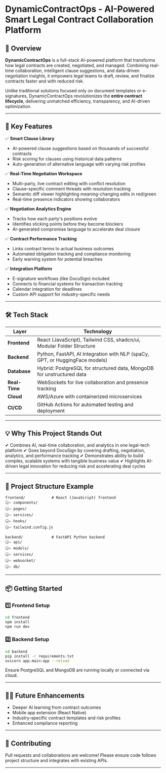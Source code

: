 # DynamicContractOps - AI-Powered Smart Legal Contract Collaboration Platform

## 🚀 Overview

**DynamicContractOps** is a full-stack AI-powered platform that transforms how legal contracts are created, negotiated, and managed. Combining real-time collaboration, intelligent clause suggestions, and data-driven negotiation insights, it empowers legal teams to draft, review, and finalize contracts faster and with reduced risk.

Unlike traditional solutions focused only on document templates or e-signatures, DynamicContractOps revolutionizes the **entire contract lifecycle**, delivering unmatched efficiency, transparency, and AI-driven optimization.

---

## 🎯 Key Features

✅ **Smart Clause Library**

* AI-powered clause suggestions based on thousands of successful contracts
* Risk scoring for clauses using historical data patterns
* Auto-generation of alternative language with varying risk profiles

✅ **Real-Time Negotiation Workspace**

* Multi-party, live contract editing with conflict resolution
* Clause-specific comment threads with resolution tracking
* Semantic diff viewer highlighting meaning-changing edits in red/green
* Real-time presence indicators showing collaborators

✅ **Negotiation Analytics Engine**

* Tracks how each party's positions evolve
* Identifies sticking points before they become blockers
* AI-generated compromise language to accelerate deal closure

✅ **Contract Performance Tracking**

* Links contract terms to actual business outcomes
* Automated obligation tracking and compliance monitoring
* Early warning system for potential breaches

✅ **Integration Platform**

* E-signature workflows (like DocuSign) included
* Connects to financial systems for transaction tracking
* Calendar integration for deadlines
* Custom API support for industry-specific needs

---

## 🛠️ Tech Stack

| Layer          | Technology                                                                             |
| -------------- | -------------------------------------------------------------------------------------- |
| **Frontend**   | React (JavaScript), Tailwind CSS, shadcn/ui, Modular Folder Structure                  |
| **Backend**    | Python, FastAPI, AI Integration with NLP (spaCy, GPT, or HuggingFace models)           |
| **Database**   | Hybrid: PostgreSQL for structured data, MongoDB for unstructured data                  |
| **Real-Time**  | WebSockets for live collaboration and presence tracking                                |
| **Cloud**      | AWS/Azure with containerized microservices                                             |
| **CI/CD**      | GitHub Actions for automated testing and deployment                                    |

---

## 💡 Why This Project Stands Out

✔ Combines AI, real-time collaboration, and analytics in one legal-tech platform
✔ Goes beyond DocuSign by covering drafting, negotiation, analytics, and performance tracking
✔ Demonstrates ability to build complex, scalable systems with tangible business value
✔ Highlights AI-driven legal innovation for reducing risk and accelerating deal cycles

---

## 📆 Project Structure Example

```plaintext
frontend/            # React (JavaScript) frontend
🕠— components/
🕠— pages/
🕠— services/
🕠— hooks/
🕠— tailwind.config.js

backend/             # FastAPI Python backend
🕠— api/
🕠— models/
🕠— services/
🕠— websocket/
🕠— db/
```

---

## 📦 Getting Started

### 1️⃣ **Frontend Setup**

```bash
cd frontend
npm install
npm run dev
```

### 2️⃣ **Backend Setup**

```bash
cd backend
pip install -r requirements.txt
uvicorn app.main:app --reload
```

Ensure PostgreSQL and MongoDB are running locally or connected via cloud.

---

## 🧑‍🧬 Future Enhancements

* Deeper AI learning from contract outcomes
* Mobile app extension (React Native)
* Industry-specific contract templates and risk profiles
* Enhanced compliance reporting

---

## 🤝 Contributing

Pull requests and collaborations are welcome! Please ensure code follows project structure and integrates with existing APIs.

---

